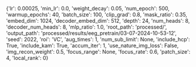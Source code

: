{'lr': 0.00025, 'min_lr': 0.0, 'weight_decay': 0.05, 'num_epoch': 500, 'warmup_epochs': 40, 'batch_size': 100, 'clip_grad': 0.8, 'mask_ratio': 0.35, 'embed_dim': 1024, 'decoder_embed_dim': 512, 'depth': 24, 'num_heads': 8, 'decoder_num_heads': 8, 'mlp_ratio': 1.0, 'root_path': 'processed/', 'output_path': 'processed/results/eeg_pretrain/03-07-2024-10-53-12', 'seed': 2022, 'roi': 'VC', 'aug_times': 1, 'num_sub_limit': None, 'include_hcp': True, 'include_kam': True, 'accum_iter': 1, 'use_nature_img_loss': False, 'img_recon_weight': 0.5, 'focus_range': None, 'focus_rate': 0.6, 'patch_size': 4, 'local_rank': 0}
